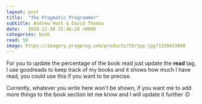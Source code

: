 ```yaml
---
layout: post
title:  "The Pragmatic Programmer"
subtitle: Andrew Hunt & David Thomas
date:   2018-12-30 15:46:28 +0000
categories: book
read: 50
image: https://imagery.pragprog.com/products/59/tpp.jpg?1339433898
---
```


For you to update the percentage of the book read just update the **read** tag, I use goodreads to keep track of my books and it shows how much I have read, you could use this if you want to be precise.

Currently, whatever you write here won't be shown, if you want me to add more things to the book section let me know and I will update it further :D